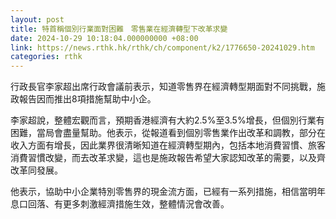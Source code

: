 ```yaml
---
layout: post
title: 特首稱個別行業面對困難　零售業在經濟轉型下改革求變
date: 2024-10-29 10:18:04.000000000 +08:00
link: https://news.rthk.hk/rthk/ch/component/k2/1776650-20241029.htm
categories: rthk
---
```


行政長官李家超出席行政會議前表示，知道零售界在經濟轉型期面對不同挑戰，施政報告因而推出8項措施幫助中小企。

李家超說，整體宏觀而言，預期香港經濟有大約2.5%至3.5%增長，但個別行業有困難，當局會盡量幫助。他表示，從報道看到個別零售業作出改革和調教，部分在收入方面有增長，因此業界很清晰知道在經濟轉型期內，包括本地消費習慣、旅客消費習慣改變，而去改革求變，這也是施政報告希望大家認知改革的需要，以及齊改革同發展。

他表示，協助中小企業特別零售界的現金流方面，已經有一系列措施，相信當明年息口回落、有更多刺激經濟措施生效，整體情況會改善。

